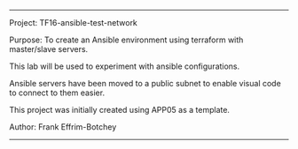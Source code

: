 ----------------------------------------------------------------------------

Project: TF16-ansible-test-network

Purpose: To create an Ansible environment using terraform with master/slave servers.  

This lab will be used to experiment with ansible configurations.

Ansible servers have been moved to a public subnet to enable visual code to connect to them easier.

This project was initially created using APP05 as a template.

Author:  Frank Effrim-Botchey

----------------------------------------------------------------------------

